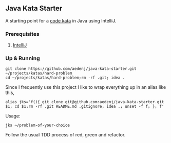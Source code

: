 ## Java Kata Starter

A starting point for a [code kata](http://codekata.com/) in Java using IntelliJ.

### Prerequisites

1. [IntelliJ](https://www.jetbrains.com/idea/download/#section=mac)

### Up & Running

```
git clone https://github.com/aedenj/java-kata-starter.git ~/projects/katas/hard-problem
cd ~/projects/katas/hard-problem;rm -rf .git; idea .
```

Since I frequently use this project I like to wrap everything up in an alias like this,

```
alias jks='f(){ git clone git@github.com:aedenj/java-kata-starter.git $1; cd $1;rm -rf .git README.md .gitignore; idea .; unset -f f; }; f'
```

Usage:

```
jks ~/problem-of-your-choice
```

Follow the usual TDD process of red, green and refactor.
